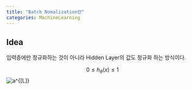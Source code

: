 ```yaml
---
title: "Batch Nomalization란"
categories: MachineLearning
---
```


## Idea
입력층에만 정규화하는 것이 아니라 Hidden Layer의 값도 정규화 하는 방식이다.

$$ 0 \leq h_{\theta}(x) \leq 1 $$
<img src="https://latex.codecogs.com/gif.latex?a^{[L]}" title="a^{[L]}" />